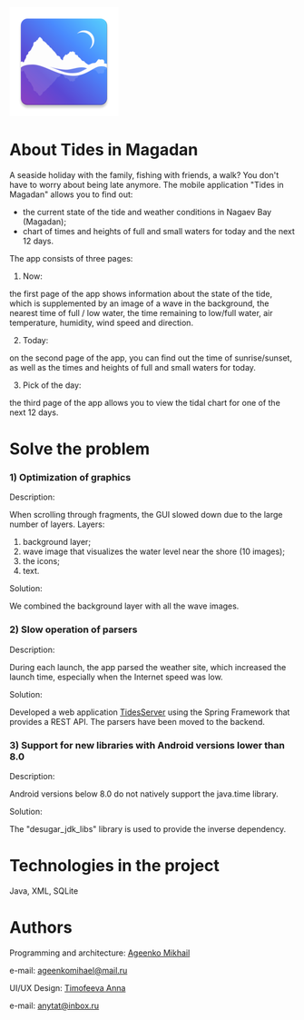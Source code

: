 ![123](https://github.com/millerM907/forecast_Inflows/blob/master/app/src/main/res/mipmap-xxxhdpi/ic_launcher2.png)

# About Tides in Magadan

A seaside holiday with the family, fishing with friends, a walk? You don't have to worry about being late anymore. The mobile application "Tides in Magadan" allows you to find out: 
- the current state of the tide and weather conditions in Nagaev Bay (Magadan); 
- chart of times and heights of full and small waters for today and the next 12 days.

The app consists of three pages:
1) Now:

the first page of the app shows information about the state of the tide,
which is supplemented by an image of a wave in the background, the nearest time of full / low water,
the time remaining to low/full water, air temperature,
humidity, wind speed and direction.

2) Today:

on the second page of the app, you can find out the time of sunrise/sunset,
as well as the times and heights of full and small waters for today.

3) Pick of the day:

the third page of the app allows you to view the tidal chart for one of the next 12 days.


# Solve the problem
### 1) Optimization of graphics
Description:

When scrolling through fragments, the GUI slowed down due to the large number of layers. Layers:
  1) background layer;
  2) wave image that visualizes the water level near the shore (10 images);
  3) the icons;
  4) text.
  
Solution:

We combined the background layer with all the wave images.

### 2) Slow operation of parsers
Description:

During each launch, the app parsed the weather site, which increased the launch time, especially when the Internet speed was low.

Solution:

Developed a web application [TidesServer](https://github.com/millerM907/TidesServer) using the Spring Framework that provides a REST API.
The parsers have been moved to the backend.

### 3) Support for new libraries with Android versions lower than 8.0
Description:

Android versions below 8.0 do not natively support the java.time library.

Solution:

The "desugar_jdk_libs" library is used to provide the inverse dependency.



# Technologies in the project
Java, XML, SQLite


# Authors
Programming and architecture: [Ageenko Mikhail](https://github.com/millerM907)

e-mail: ageenkomihael@mail.ru

UI/UX Design: [Timofeeva Anna](https://github.com/timofann)

e-mail: anytat@inbox.ru

